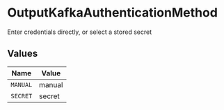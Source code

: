 # OutputKafkaAuthenticationMethod

Enter credentials directly, or select a stored secret


## Values

| Name     | Value    |
| -------- | -------- |
| `MANUAL` | manual   |
| `SECRET` | secret   |